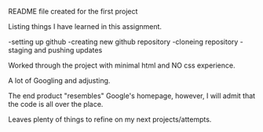 README file created for the first project

Listing things I have learned in this assignment.

-setting up github
-creating new github repository
-cloneing repository
-staging and pushing updates

Worked through the project with minimal html and NO css experience.

A lot of Googling and adjusting.

The end product "resembles" Google's homepage, however, I will admit that the code is all over the place.

Leaves plenty of things to refine on my next projects/attempts.
